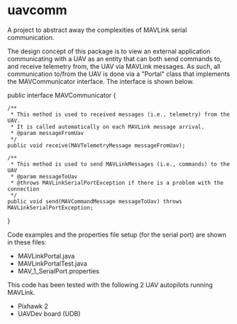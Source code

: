 # uavcomm
A project to abstract away the complexities of MAVLink serial communication.

The design concept of this package is to view an external application communicating with a UAV as an entity that can both send commands to, and receive telemetry from, the UAV via MAVLink messages. As such, all communication to/from the UAV is done via a "Portal" class that implements the MAVCommunicator interface. The interface is shown below.

public interface MAVCommunicator {

    /**
     * This method is used to received messages (i.e., telemetry) from the UAV.
     * It is called automatically on each MAVLink message arrival.
     * @param messageFromUav
     */
    public void receive(MAVTelemetryMessage messageFromUav);

    /**
     * This method is used to send MAVLinkMessages (i.e., commands) to the UAV
     * @param messageToUav
     * @throws MAVLinkSerialPortException if there is a problem with the connection
     */
    public void send(MAVCommandMessage messageToUav) throws MAVLinkSerialPortException;
}

Code examples and the properties file setup (for the serial port) are shown in these files:
- MAVLinkPortal.java
- MAVLinkPortalTest.java
- MAV_1_SerialPort.properties

This code has been tested with the following 2 UAV autopilots running MAVLink.
- Pixhawk 2
- UAVDev board (UDB)
